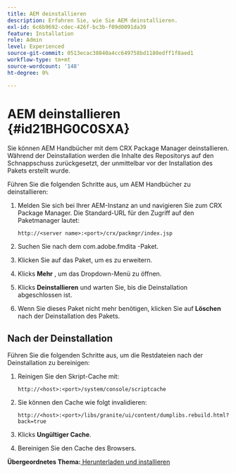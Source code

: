 ```yaml
---
title: AEM deinstallieren
description: Erfahren Sie, wie Sie AEM deinstallieren.
exl-id: 6c6b9692-cdec-426f-bc3b-f09d0091da39
feature: Installation
role: Admin
level: Experienced
source-git-commit: 0513ecac38840a4cc649758bd1180edff1f8aed1
workflow-type: tm+mt
source-wordcount: '148'
ht-degree: 0%

---
```


# AEM deinstallieren {#id21BHG0C0SXA}

Sie können AEM Handbücher mit dem CRX Package Manager deinstallieren. Während der Deinstallation werden die Inhalte des Repositorys auf den Schnappschuss zurückgesetzt, der unmittelbar vor der Installation des Pakets erstellt wurde.

Führen Sie die folgenden Schritte aus, um AEM Handbücher zu deinstallieren:

1. Melden Sie sich bei Ihrer AEM-Instanz an und navigieren Sie zum CRX Package Manager. Die Standard-URL für den Zugriff auf den Paketmanager lautet:

   ```http
   http://<server name>:<port>/crx/packmgr/index.jsp
   ```

1. Suchen Sie nach dem com.adobe.fmdita -Paket.
1. Klicken Sie auf das Paket, um es zu erweitern.
1. Klicks **Mehr** , um das Dropdown-Menü zu öffnen.
1. Klicks **Deinstallieren** und warten Sie, bis die Deinstallation abgeschlossen ist.
1. Wenn Sie dieses Paket nicht mehr benötigen, klicken Sie auf **Löschen** nach der Deinstallation des Pakets.

## Nach der Deinstallation

Führen Sie die folgenden Schritte aus, um die Restdateien nach der Deinstallation zu bereinigen:

1. Reinigen Sie den Skript-Cache mit:

   ```http
   http://<host>:<port>/system/console/scriptcache
   ```

1. Sie können den Cache wie folgt invalidieren:

   ```http
   http://<host>:<port>/libs/granite/ui/content/dumplibs.rebuild.html?back=true
   ```

1. Klicks **Ungültiger Cache**.
1. Bereinigen Sie den Cache des Browsers.

**Übergeordnetes Thema:**[ Herunterladen und installieren](download-install.md)
